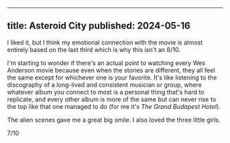 ----
title: Asteroid City
published: 2024-05-16
----

I liked it, but I think my emotional connection with the movie is almost entirely based on the last third which is why this isn't an 8/10.

I'm starting to wonder if there's an actual point to watching every Wes Anderson movie because even when the stories are different, they all feel the same except for whichever one is your favorite. It's like listening to the discography of a long-lived and consistent musician or group, where whatever album you connect to most is a personal thing that's hard to replicate, and every other album is more of the same but can never rise to the top like that one managed to do (for me it's _The Grand Budapest Hotel_).

The alien scenes gave me a great big smile. I also loved the three little girls.

7/10
